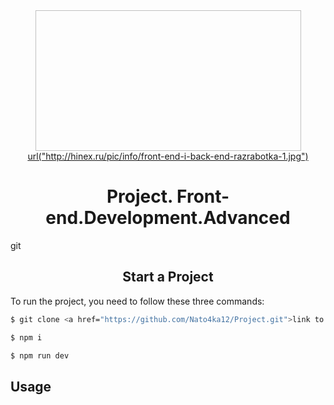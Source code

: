 <div align="center">
    <a href="https://github.com/Nato4ka12/Project">
        <img width="425" height="225">
            url("http://hinex.ru/pic/info/front-end-i-back-end-razrabotka-1.jpg")
    </a>
    <h1>Project. Front-end.Development.Advanced</h1>
</div>git 

<h2 align="center">Start a Project</h2>

To run the project, you need to follow these three commands:
```bash
$ git clone <a href="https://github.com/Nato4ka12/Project.git">link to the repository</a>

$ npm i

$ npm run dev
```
<h2>Usage</h2>